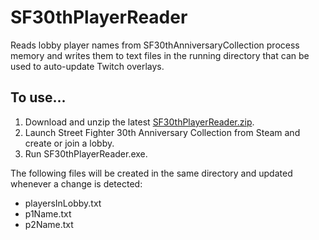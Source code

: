 # SF30thPlayerReader
Reads lobby player names from SF30thAnniversaryCollection process memory and writes them to text files in the running directory that can be used to auto-update Twitch overlays.

## To use...

1. Download and unzip the latest [SF30thPlayerReader.zip](https://github.com/damdai/SF30thPlayerReader/releases/latest).
2. Launch Street Fighter 30th Anniversary Collection from Steam and create or join a lobby.
3. Run SF30thPlayerReader.exe.

The following files will be created in the same directory and updated whenever a change is detected:
* playersInLobby.txt
* p1Name.txt
* p2Name.txt
